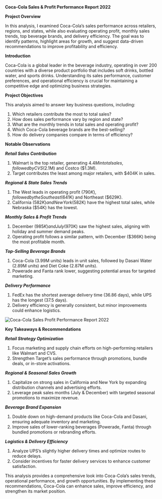 **Coca-Cola Sales & Profit Performance Report 2022**

**Project Overview**

In this analysis, I examined Coca-Cola’s sales performance across retailers, regions, and states, while also evaluating operating profit, monthly sales trends, top beverage brands, and delivery efficiency. The goal was to identify patterns, highlight areas for growth, and suggest data-driven recommendations to improve profitability and efficiency.

**Introduction**

Coca-Cola is a global leader in the beverage industry, operating in over 200 countries with a diverse product portfolio that includes soft drinks, bottled water, and sports drinks. Understanding its sales performance, customer preferences, and operational efficiency is crucial for maintaining a competitive edge and optimizing business strategies.




**Project Objectives**

This analysis aimed to answer key business questions, including:

1. Which retailers contribute the most to total sales?
2. How does sales performance vary by region and state?
3. What are the monthly trends in total sales and operating profit?
4. Which Coca-Cola beverage brands are the best-selling?
5. How do delivery companies compare in terms of efficiency?

**Notable Observations**

**_Retail Sales Contribution_**
1. Walmart is the top retailer, generating $4.4M in total sales, followed by CVS ($2.1M) and Costco ($1.3M).
2. Target contributes the least among major retailers, with $404K in sales.

_**Regional & State Sales Trends**_
1. The West leads in operating profit ($790K), followed by the Southeast ($641K) and Northeast ($629K).
2. California ($582K) and New York ($582K) have the highest total sales, while Nebraska ($54K) has the lowest.

_**Monthly Sales & Profit Trends**_
1. December ($985K) and July ($970K) saw the highest sales, aligning with holiday and summer demand peaks.
2. Operating profit follows a similar pattern, with December ($366K) being the most profitable month.

_**Top-Selling Beverage Brands**_
1. Coca-Cola (3.99M units) leads in unit sales, followed by Dasani Water (2.89M units) and Diet Coke (2.87M units).
2. Powerade and Fanta rank lower, suggesting potential areas for targeted marketing.

_**Delivery Performance**_
1. FedEx has the shortest average delivery time (36.86 days), while UPS has the longest (37.5 days).
2. Delivery efficiency is generally consistent, but minor improvements could enhance logistics.


![Coca-Cola Sales   Profit Performance Report 2022](https://github.com/user-attachments/assets/dbd77c0c-a72e-46da-962e-3ee58224a443)



**Key Takeaways & Recommendations**

_**Retail Strategy Optimization**_
1. Focus marketing and supply chain efforts on high-performing retailers like Walmart and CVS.
2. Strengthen Target’s sales performance through promotions, bundle deals, or in-store activations.

**_Regional & Seasonal Sales Growth_**
1. Capitalize on strong sales in California and New York by expanding distribution channels and advertising efforts.
2. Leverage peak sales months (July & December) with targeted seasonal promotions to maximize revenue.

**_Beverage Brand Expansion_**

1. Double down on high-demand products like Coca-Cola and Dasani, ensuring adequate inventory and marketing.
2. Improve sales of lower-ranking beverages (Powerade, Fanta) through bundled promotions or rebranding efforts.

**_Logistics & Delivery Efficiency_**

1. Analyze UPS’s slightly higher delivery times and optimize routes to reduce delays.
2. Consider incentives for faster delivery services to enhance customer satisfaction.




This analysis provides a comprehensive look into Coca-Cola’s sales trends, operational performance, and growth opportunities. By implementing these recommendations, Coca-Cola can enhance sales, improve efficiency, and strengthen its market position.



